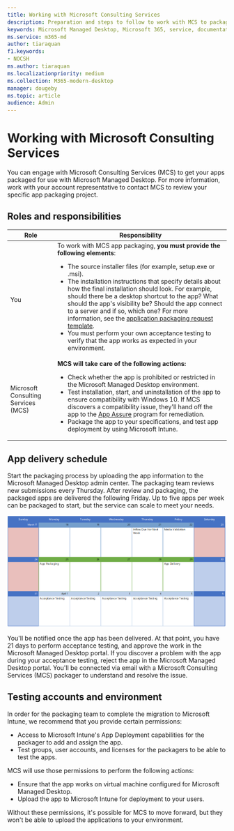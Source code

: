```yaml
---
title: Working with Microsoft Consulting Services
description: Preparation and steps to follow to work with MCS to package your apps
keywords: Microsoft Managed Desktop, Microsoft 365, service, documentation
ms.service: m365-md
author: tiaraquan
f1.keywords:
- NOCSH
ms.author: tiaraquan
ms.localizationpriority: medium
ms.collection: M365-modern-desktop
manager: dougeby
ms.topic: article
audience: Admin
---
```


# Working with Microsoft Consulting Services

You can engage with Microsoft Consulting Services (MCS) to get your apps packaged for use with Microsoft Managed Desktop. For more information, work with your account representative to contact MCS to review your specific app packaging project.

## Roles and responsibilities

| Role | Responsibility |
| ------ | ------ |
| You | To work with MCS app packaging, **you must provide the following elements**: <ul><li> The source installer files (for example, setup.exe or .msi).</li><li>The installation instructions that specify details about how the final installation should look. For example, should there be a desktop shortcut to the app? What should the app's visibility be? Should the app connect to a server and if so, which one? For more information, see the [application packaging request template](https://github.com/MicrosoftDocs/microsoft-365-docs/raw/public/microsoft-365/managed-desktop/get-ready/downloads/app-packaging-template.docx).</li><li>You must perform your own acceptance testing to verify that the app works as expected in your environment.</li><ul> |
| Microsoft Consulting Services (MCS) | **MCS will take care of the following actions:** <ul><li>Check whether the app is prohibited or restricted in the Microsoft Managed Desktop environment.</li><li>Test installation, start, and uninstallation of the app to ensure compatibility with Windows 10. If MCS discovers a compatibility issue, they'll hand off the app to the [App Assure](/fasttrack/products-and-capabilities#app-assure) program for remediation.</li><li>Package the app to your specifications, and test app deployment by using Microsoft Intune.</li><ul>

## App delivery schedule

Start the packaging process by uploading the app information to the Microsoft Managed Desktop admin center. The packaging team reviews new submissions every Thursday. After review and packaging, the packaged apps are delivered the following Friday. Up to five apps per week can be packaged to start, but the service can scale to meet your needs.

![calendar showing app inflow on a Thursday (the 21st in this example), media validation the next day, packaging on the following Monday (the 25th), and app delivery on the subsequent Friday (the 29th).](../media/MCS-cal.png)

You'll be notified once the app has been delivered. At that point, you have 21 days to perform acceptance testing, and approve the work in the Microsoft Managed Desktop portal. If you discover a problem with the app during your acceptance testing, reject the app in the Microsoft Managed Desktop portal. You'll be connected via email with a Microsoft Consulting Services (MCS) packager to understand and resolve the issue.

## Testing accounts and environment

In order for the packaging team to complete the migration to Microsoft Intune, we recommend that you provide certain permissions:

- Access to Microsoft Intune's App Deployment capabilities for the packager to add and assign the app.
- Test groups, user accounts, and licenses for the packagers to be able to test the apps.

MCS will use those permissions to perform the following actions:

- Ensure that the app works on virtual machine configured for Microsoft Managed Desktop.
- Upload the app to Microsoft Intune for deployment to your users.

Without these permissions, it's possible for MCS to move forward, but they won't be able to upload the applications to your environment.
